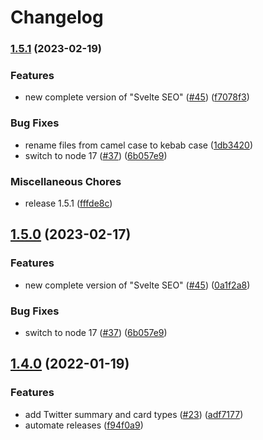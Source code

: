 # Changelog

### [1.5.1](https://www.github.com/artiebits/svelte-seo/compare/v1.4.0...v1.5.1) (2023-02-19)


### Features

* new complete version of "Svelte SEO" ([#45](https://www.github.com/artiebits/svelte-seo/issues/45)) ([f7078f3](https://www.github.com/artiebits/svelte-seo/commit/f7078f3e0c9870afc84703269df04098be5074ae))


### Bug Fixes

* rename files from camel case to kebab case ([1db3420](https://www.github.com/artiebits/svelte-seo/commit/1db3420454094d34855b6fc3c01da44f6c2ac6ad))
* switch to node 17 ([#37](https://www.github.com/artiebits/svelte-seo/issues/37)) ([6b057e9](https://www.github.com/artiebits/svelte-seo/commit/6b057e9f31d07ae391f71c76746eade4d86bebc8))


### Miscellaneous Chores

* release 1.5.1 ([fffde8c](https://www.github.com/artiebits/svelte-seo/commit/fffde8cc093d27030f5c2a1074fd3cb137d234cf))

## [1.5.0](https://www.github.com/artiebits/svelte-seo/compare/v1.4.0...v1.5.0) (2023-02-17)


### Features

* new complete version of "Svelte SEO" ([#45](https://www.github.com/artiebits/svelte-seo/issues/45)) ([0a1f2a8](https://www.github.com/artiebits/svelte-seo/commit/0a1f2a846723e0474b9d4e763708538d50c26c89))


### Bug Fixes

* switch to node 17 ([#37](https://www.github.com/artiebits/svelte-seo/issues/37)) ([6b057e9](https://www.github.com/artiebits/svelte-seo/commit/6b057e9f31d07ae391f71c76746eade4d86bebc8))

## [1.4.0](https://www.github.com/artiebits/svelte-seo/compare/v1.3.1...v1.4.0) (2022-01-19)

### Features

- add Twitter summary and card types ([#23](https://www.github.com/artiebits/svelte-seo/issues/23)) ([adf7177](https://www.github.com/artiebits/svelte-seo/commit/adf717705bcfce504887370eb62e842a9b35b120))
- automate releases ([f94f0a9](https://www.github.com/artiebits/svelte-seo/commit/f94f0a9f23892164283c9866de1a12520cfe1381))

